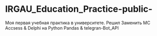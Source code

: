# IRGAU_Education_Practice-public-
Моя первая учебная практика в университете. Решил Заменить MC Accsess &amp; Delphi на Python Pandas &amp; telegran-Bot_API
